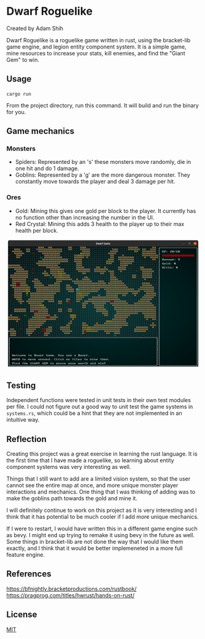# Dwarf Roguelike
Created by Adam Shih

Dwarf Roguelike is a roguelike game written in rust, using the bracket-lib game engine,
and legion entity component system. It is a simple game, mine resources to
increase your stats, kill enemies, and find the "Giant Gem" to win.

## Usage
```
cargo run
```
From the project directory, run this command. It will build and run the binary for you.

## Game mechanics
### Monsters
* Spiders: Represented by an 's' these monsters move randomly, die in one hit and do 1 damage.
* Goblins: Represented by a 'g' are the more dangerous monster. They constantly move towards the
player and deal 3 damage per hit.

### Ores
* Gold: Mining this gives one gold per block to the player. It currently has no function other
than increasing the number in the UI.
* Red Crystal: Mining this adds 3 health to the player up to their max health per block.

![image](images/screenshot.png)

## Testing
Independent functions were tested in unit tests in their own test modules per file. I could not
figure out a good way to unit test the game systems in `systems.rs`, which could be a hint that
they are not implemented in an intuitive way.

## Reflection
Creating this project was a great exercise in learning the rust language. It is the first time
that I have made a roguelike, so learning about entity component systems was very interesting as
well. 

Things that I still want to add are a limited vision system, so that the user cannot
see the entire map at once, and more unique monster player interactions and
mechanics. One thing that I was thinking of adding was to make the goblins path
towards the gold and mine it.

I will definitely continue to work on this project as it is very interesting and I
think that it has potential to be much cooler if I add more unique mechanics.

If I were to restart, I would have written this in a different game engine such as
bevy. I might end up trying to remake it using bevy in the future as well. Some
things in bracket-lib are not done the way that I would like them exactly, and I
think that it would be better implemeneted in a more full feature engine.

## References
https://bfnightly.bracketproductions.com/rustbook/  
https://pragprog.com/titles/hwrust/hands-on-rust/

## License
[MIT](https://github.com/shihadam/rust-roguelike/blob/main/LICENSE)